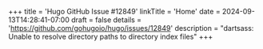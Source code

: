 +++
title = 'Hugo GitHub Issue #12849'
linkTitle = 'Home'
date = 2024-09-13T14:28:41-07:00
draft = false
details = 'https://github.com/gohugoio/hugo/issues/12849'
description = "dartsass: Unable to resolve directory paths to directory index files"
+++
